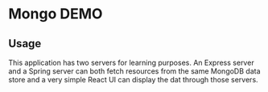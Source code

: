 # Mongo DEMO

## Usage
This application has two servers for learning purposes. An Express server and a Spring server can both fetch resources from the same MongoDB data store and a very simple React UI can display the dat through those servers.
